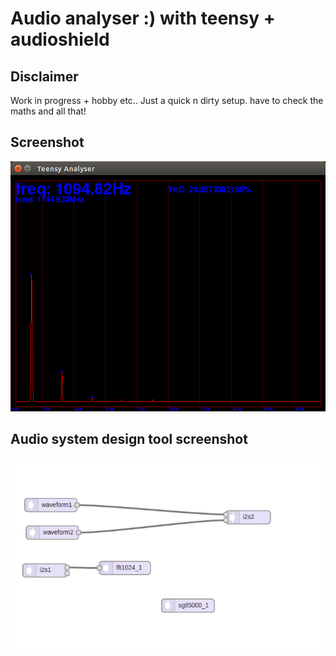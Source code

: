 # Audio analyser :) with teensy + audioshield

## Disclaimer
Work in progress + hobby etc..
Just a quick n dirty setup. have to check the maths and all that!

## Screenshot
![alt text](https://github.com/noisegate/analyzer/blob/master/artwork/tnsyanalyzer.png)

## Audio system design tool screenshot

![alt text](https://github.com/noisegate/analyzer/blob/master/artwork/audiosystemdesigntool.png)
